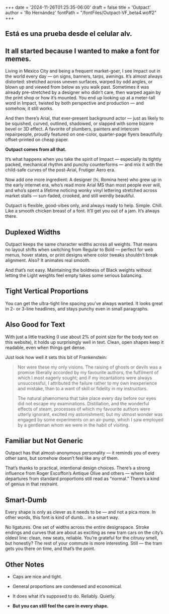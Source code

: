+++
date = '2024-11-26T01:25:35-06:00'
draft = false
title = 'Outpact'
author = 'Ro Hernández'
fontPath = "/fontFiles/Outpact-VF_beta4.woff2"
+++
## Está es una prueba desde el celular alv. 

## It all started because I wanted to make a font for memes.

Living in Mexico City and being a frequent market-goer, I see Impact out in the world every day — on signs, banners, tarps, awnings. It’s almost always distorted: stretched across uneven surfaces, warped by odd angles, or blown up and viewed from below as you walk past. Sometimes it was already pre-stretched by a designer who didn’t care, then warped again by the print shop or how it’s mounted. You end up looking up at a meter-tall word in Impact, twisted by both perspective and production — and somehow, it still works.

And then there’s Arial, that ever-present background actor — just as likely to be squished, curved, outlined, shadowed, or slapped with some bizarre bevel or 3D effect. A favorite of plumbers, painters and intercom repairpeople, proudly featured on one-color, quarter-page flyers beautifully offset-printed on cheap paper.

**Outpact comes from all that.**

It’s what happens when you take the spirit of Impact — especially its tightly packed, mechanical rhythm and punchy counterforms — and mix it with the child-safe curves of the post-Arial, Frutiger Aero era.

Now add one more ingredient: A designer (hi, Romina here) who grew up in the early internet era, who’s read more Arial MS than most people ever will, and who’s spent a lifetime noticing wonky vinyl lettering stretched across market stalls — sun-faded, crooked, and still weirdly beautiful.

Outpact is flexible, good-vibes only, and always ready to help. Simple. Chill. Like a smooth chicken breast of a font. It’ll get you out of a jam. It’s always there.


<!-- Key Features:
------------- -->

## Duplexed Widths

Outpact keeps the same character widths across all weights. That means no layout shifts when switching from Regular to Bold — perfect for web menus, hover states, or print designs where color tweaks shouldn’t break alignment. Also? It animates real smooth.

And that’s not easy. Maintaining the boldness of Black weights without letting the Light weights feel empty takes some serious balancing.

## Tight Vertical Proportions

You can get the ultra-tight line spacing you’ve always wanted. It looks great in 2- or 3-line headlines, and stays punchy even in small paragraphs.

## Also Good for Text

With just a little tracking (I use about 2% of point size for the body text on this website), it holds up surprisingly well in text. Clean, open shapes keep it readable, even when things get dense.

Just look how well it sets this bit of Frankenstein:

> Nor were these my only visions. The raising of ghosts or devils was a promise liberally accorded by my favourite authors, the fulfilment of which I most eagerly sought; and if my incantations were always unsuccessful, I attributed the failure rather to my own inexperience and mistake, than to a want of skill or fidelity in my instructors.
>
>The natural phænomena that take place every day before our eyes did not escape my examinations. Distillation, and the wonderful effects of steam, processes of which my favourite authors were utterly ignorant, excited my astonishment; but my utmost wonder was engaged by some experiments on an air-pump, which I saw employed by a gentleman whom we were in the habit of visiting.

## Familiar but Not Generic

Outpact has that almost-anonymous personality — it reminds you of every other sans, but somehow doesn’t feel like any of them.

That’s thanks to practical, intentional design choices. There’s a strong influence from Roger Excoffon’s Antique Olive and others — where bold departures from standard proportions still read as “normal.” There’s a kind of genius in that restraint.

## Smart-Dumb

Every shape is only as clever as it needs to be — and not a pica more. In other words, this font is kind of dumb… in a smart way.

No ligatures. One set of widths across the entire designspace. Stroke endings and curves that are about as exciting as new tram cars on the city’s oldest line: clean, new seats, reliable. You’re grateful for the citrusy smell, but honestly? The rest of your commute is more interesting. Still — the tram gets you there on time, and that’s the point.


## Other Notes

- Caps are nice and tight.

- General proportions are condensed and economical.

- It does what it’s supposed to do. Reliably. Quietly.

- **But you can still feel the care in every shape.**